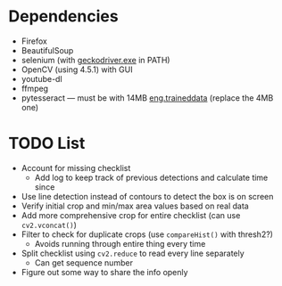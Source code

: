 # Dependencies
* Firefox
* BeautifulSoup
* selenium (with [geckodriver.exe](https://github.com/mozilla/geckodriver/releases) in PATH)
* OpenCV (using 4.5.1) with GUI
* youtube-dl
* ffmpeg
* pytesseract — must be with 14MB [eng.traineddata](https://github.com/tesseract-ocr/tessdata_best/blob/master/eng.traineddata) (replace the 4MB one)

# TODO List
* Account for missing checklist
  * Add log to keep track of previous detections and calculate time since
* Use line detection instead of contours to detect the box is on screen
* Verify initial crop and min/max area values based on real data
* Add more comprehensive crop for entire checklist (can use ```cv2.vconcat()```)
* Filter to check for duplicate crops (use ```compareHist()``` with thresh2?)
  * Avoids running through entire thing every time
* Split checklist using ```cv2.reduce``` to read every line separately
  * Can get sequence number
* Figure out some way to share the info openly